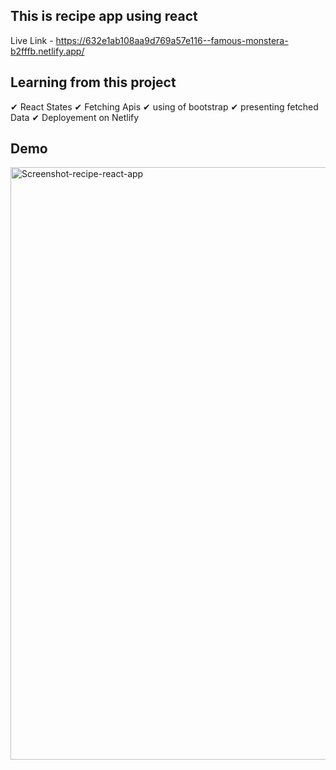 ## This is recipe app using react 
Live Link -  https://632e1ab108aa9d769a57e116--famous-monstera-b2fffb.netlify.app/

## Learning from this project
   ✔ React States
   ✔ Fetching Apis
   ✔ using of bootstrap
   ✔ presenting fetched Data
   ✔ Deployement on Netlify
   
## Demo
 <img width="948" alt="Screenshot-recipe-react-app" src="https://user-images.githubusercontent.com/72209194/192367959-1614fbfd-c242-4aa7-b668-0562a522ca6b.png">

